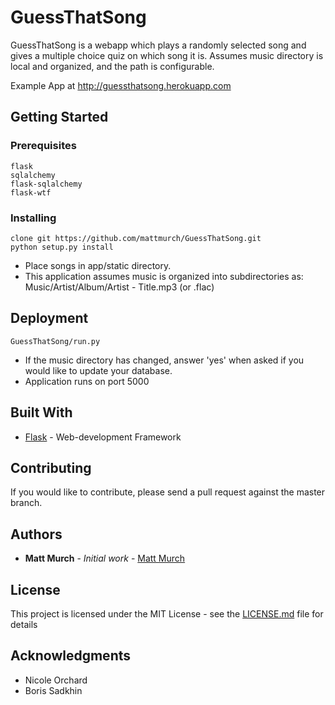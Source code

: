 # GuessThatSong

GuessThatSong is a webapp which plays a randomly selected song and gives a 
multiple choice quiz on which song it is. Assumes music directory is local and
organized, and the path is configurable.

Example App at http://guessthatsong.herokuapp.com

## Getting Started

### Prerequisites

```
flask
sqlalchemy
flask-sqlalchemy
flask-wtf
```

### Installing

```
clone git https://github.com/mattmurch/GuessThatSong.git
python setup.py install
```

* Place songs in app/static directory.
* This application assumes music is organized into subdirectories as: Music/Artist/Album/Artist - Title.mp3 (or .flac)


## Deployment

```
GuessThatSong/run.py
```

* If the music directory has changed, answer 'yes' when asked if you would like to update your database.
* Application runs on port 5000

## Built With

* [Flask](http://flask.pocoo.org/) - Web-development Framework

## Contributing

If you would like to contribute, please send a pull request against the master branch.


## Authors

* **Matt Murch** - *Initial work* - [Matt Murch](https://github.com/mattmurch)


## License

This project is licensed under the MIT License - see the [LICENSE.md](LICENSE.md) file for details

## Acknowledgments

* Nicole Orchard
* Boris Sadkhin
